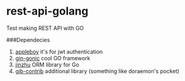 # rest-api-golang

Test making REST API with GO 

###Dependecies
1. [appleboy](https://github.com/appleboy/gin-jwt) it's for jwt authentication
2. [gin-gonic](https://github.com/gin-gonic/gin) cool GO framework
3. [jinzhu](http://jinzhu.me/gorm/) ORM library for Go
4. [gib-contrib](https://github.com/gin-gonic/contrib) additional library (something like doraemon's pocket)
